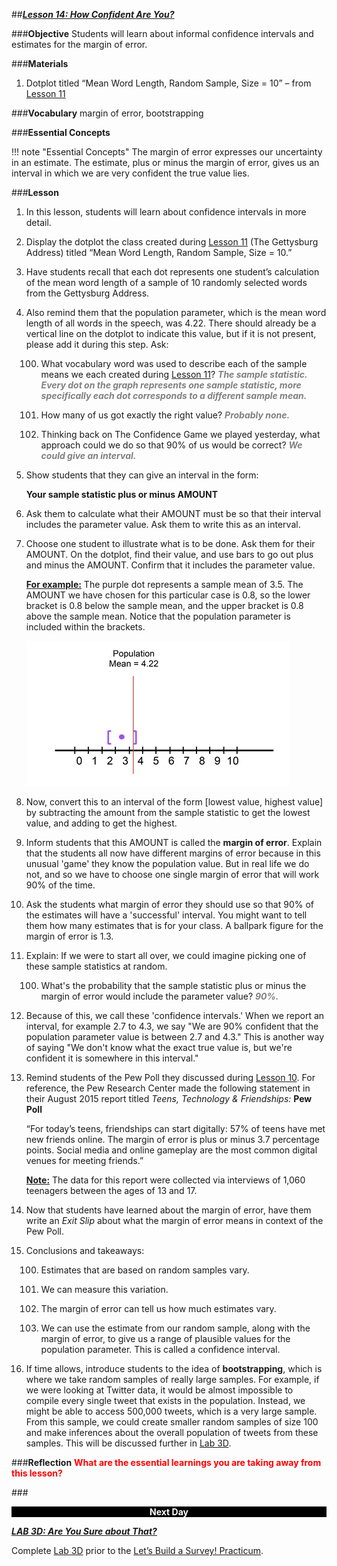 ##***<u>Lesson 14: How Confident Are You?</u>***

###**Objective**
Students will learn about informal confidence intervals and estimates for the margin of error.

###**Materials**
1. Dotplot titled “Mean Word Length, Random Sample, Size = 10” – from [Lesson 11](lesson11.md)

###**Vocabulary**
margin of error, bootstrapping

###**Essential Concepts**

!!! note "Essential Concepts"
    The margin of error expresses our uncertainty in an estimate. The estimate, plus or
    minus the margin of error, gives us an interval in which we are very confident the true value lies.

###**Lesson**
1. In this lesson, students will learn about confidence intervals in more detail.

2. Display the dotplot the class created during [Lesson 11](lesson11.md) (The Gettysburg Address) titled “Mean
Word Length, Random Sample, Size = 10.”

3. Have students recall that each dot represents one student’s calculation of the mean word length
of a sample of 10 randomly selected words from the Gettysburg Address.

4. Also remind them that the population parameter, which is the mean word length of all words in the
speech, was 4.22. There should already be a vertical line on the dotplot to indicate this value, but
if it is not present, please add it during this step. Ask:

    100. What vocabulary word was used to describe each of the sample means we each created
    during [Lesson 11](lesson11.md)? <span style="color:grey">***The sample statistic. Every dot on the graph represents one
    sample statistic, more specifically each dot corresponds to a different sample
    mean.***</span>

    100. How many of us got exactly the right value? <span style="color:grey">***Probably none.***</span>

    100. Thinking back on The Confidence Game we played yesterday, what approach could we
    do so that 90% of us would be correct? <span style="color:grey">***We could give an interval.***</span>

5. Show students that they can give an interval in the form:

    **Your sample statistic plus or minus AMOUNT**

6. Ask them to calculate what their AMOUNT must be so that their interval includes the parameter
value. Ask them to write this as an interval.

7. Choose one student to illustrate what is to be done. Ask them for their AMOUNT. On the dotplot,
find their value, and use bars to go out plus and minus the AMOUNT. Confirm that it includes the
parameter value.

    **<u>For example:</u>** The purple dot represents a sample mean of 3.5. The AMOUNT we have
    chosen for this particular case is 0.8, so the lower bracket is 0.8 below the sample mean,
    and the upper bracket is 0.8 above the sample mean. Notice that the population
    parameter is included within the brackets.

    <img src="../../img/31407.png" />

8. Now, convert this to an interval of the form [lowest value, highest value] by subtracting the
amount from the sample statistic to get the lowest value, and adding to get the highest.

9. Inform students that this AMOUNT is called the **margin of error**. Explain that the students all now
have different margins of error because in this unusual 'game' they know the population value.
But in real life we do not, and so we have to choose one single margin of error that will work 90%
of the time.

10. Ask the students what margin of error they should use so that 90% of the estimates will have a
'successful' interval. You might want to tell them how many estimates that is for your class. A
ballpark figure for the margin of error is 1.3.

11. Explain: If we were to start all over, we could imagine picking one of these sample statistics at
random.

    100. What's the probability that the sample statistic plus or minus the margin of error would
    include the parameter value? <span style="color:grey">***90%.***</span>

12. Because of this, we call these 'confidence intervals.' When we report an interval, for example 2.7
to 4.3, we say "We are 90% confident that the population parameter value is between 2.7 and
4.3." This is another way of saying "We don't know what the exact true value is, but we're
confident it is somewhere in this interval."

13. Remind students of the Pew Poll they discussed during [Lesson 10](lesson10.md). For reference, the Pew
Research Center made the following statement in their August 2015 report titled *Teens,
Technology & Friendships:* **Pew Poll**

    “For today’s teens, friendships can start digitally: 57% of teens have met new friends
    online. The margin of error is plus or minus 3.7 percentage points. Social media and
    online gameplay are the most common digital venues for meeting friends.”

    **<u>Note:</u>** The data for this report were collected via interviews of 1,060 teenagers between the ages
    of 13 and 17.

14. Now that students have learned about the margin of error, have them write an *Exit Slip* about
what the margin of error means in context of the Pew Poll.

15. Conclusions and takeaways:

    100. Estimates that are based on random samples vary.

    100. We can measure this variation.

    100. The margin of error can tell us how much estimates vary.

    100. We can use the estimate from our random sample, along with the margin of error, to give
    us a range of plausible values for the population parameter. This is called a confidence
    interval.

16. If time allows, introduce students to the idea of **bootstrapping**, which is where we take random
samples of really large samples. For example, if we were looking at Twitter data, it would be
almost impossible to compile every single tweet that exists in the population. Instead, we might
be able to access 500,000 tweets, which is a very large sample. From this sample, we could
create smaller random samples of size 100 and make inferences about the overall population of
tweets from these samples. This will be discussed further in [Lab 3D](lab3d.md).

###**Reflection**
<strong style="color: red;">What are the essential learnings you are taking away from this lesson?</strong> 

###<p style="background: black; color: white; text-align: center;">**Next Day**</p>
[<u>***LAB 3D: Are You Sure about That?***</u>](lab3d.md)

Complete [Lab 3D](lab3d.md) prior to the [Let’s Build a Survey! Practicum](practicum2.md).